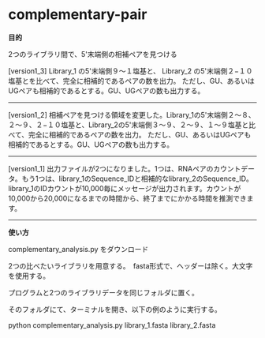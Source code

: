 # complementary-pair
**目的**

2つのライブラリ間で、5'末端側の相補ペアを見つける

[version1_3]
Library_1 の5'末端側９〜１塩基と、 Library_2 の5'末端側２−１０塩基とを比べて、完全に相補的であるペアの数を出力。
ただし、GU、あるいはUGペアも相補的であるとする。GU、UGペアの数も出力する。

---

[version1_2]
相補ペアを見つける領域を変更した。Library_1の5'末端側２〜８、２〜９、２−１０塩基と、Library_2の5'末端側３〜９、２〜９、１〜９塩基と比べて、完全に相補的であるペアの数を出力。
ただし、GU、あるいはUGペアも相補的であるとする。GU、UGペアの数も出力する。

---

[version1_1]
出力ファイルが2つになりました。1つは、RNAペアのカウントデータ。もう1つは、library_1のSequence_IDと相補的なlibrary_2のSequence_ID。
library_1のIDカウントが10,000毎にメッセージが出力されます。カウントが10,000から20,000になるまでの時間から、終了までにかかる時間を推測できます。

---

**使い方**

complementary_analysis.py をダウンロード

2つの比べたいライブラリを用意する。　fasta形式で、ヘッダーは除く。大文字を使用する。

プログラムと2つのライブラリデータを同じフォルダに置く。

そのフォルダにて、ターミナルを開き、以下の例のように実行する。

python complementary_analysis.py library_1.fasta library_2.fasta
